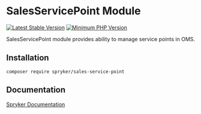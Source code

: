 # SalesServicePoint Module
[![Latest Stable Version](https://poser.pugx.org/spryker/sales-service-point/v/stable.svg)](https://packagist.org/packages/spryker/sales-service-point)
[![Minimum PHP Version](https://img.shields.io/badge/php-%3E%3D%208.3-8892BF.svg)](https://php.net/)

SalesServicePoint module provides ability to manage service points in OMS.

## Installation

```
composer require spryker/sales-service-point
```

## Documentation

[Spryker Documentation](https://docs.spryker.com)
